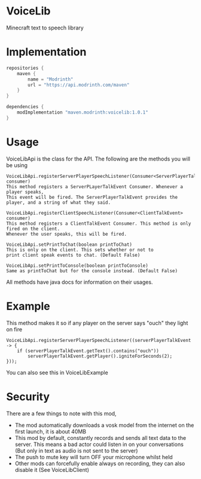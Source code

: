 # VoiceLib

Minecraft text to speech library

# Implementation

```java
repositories {
    maven {
        name = "Modrinth"
        url = "https://api.modrinth.com/maven"
    }
}

dependencies {
    modImplementation "maven.modrinth:voicelib:1.0.1"
}
```

# Usage

VoiceLibApi is the class for the API.
The following are the methods you will be using
```
VoiceLibApi.registerServerPlayerSpeechListener(Consumer<ServerPlayerTalkEvent> consumer)
This method registers a ServerPLayerTalkEvent Consumer. Whenever a player speaks,
This event will be fired. The ServerPlayerTalkEvent provides the player, and a string of what they said.

VoiceLibApi.registerClientSpeechListener(Consumer<ClientTalkEvent> consumer)
This method registers a ClientTalkEvent Consumer. This method is only fired on the client.
Whenever the user speaks, this will be fired.

VoiceLibApi.setPrintToChat(boolean printToChat)
This is only on the client. This sets whether or not to 
print client speak events to chat. (Default False)

VoiceLibApi.setPrintToConsole(boolean printToConsole)
Same as printToChat but for the console instead. (Default False)
```
All methods have java docs for information on their usages.

# Example
This method makes it so if any player on the server says "ouch" they light on fire
```
VoiceLibApi.registerServerPlayerSpeechListener((serverPlayerTalkEvent -> {
    if (serverPlayerTalkEvent.getText().contains("ouch"))
        serverPlayerTalkEvent.getPlayer().igniteForSeconds(2);
}));
```
You can also see this in VoiceLibExample

# Security

There are a few things to note with this mod,
- The mod automatically downloads a vosk model from the internet on the first launch, it is about 40MB
- This mod by default, constantly records and sends all text data to the server. This means a bad actor could listen in on your conversations (But only in text as audio is not sent to the server)
- The push to mute key will turn OFF your microphone whilst held
- Other mods can forcefully enable always on recording, they can also disable it (See VoiceLibClient)
